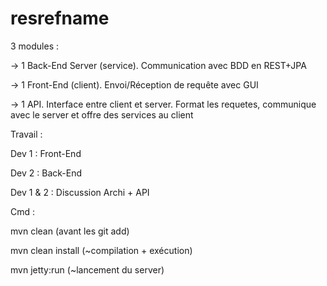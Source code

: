 resrefname
==========

3 modules :

-> 1 Back-End Server (service). Communication avec BDD en REST+JPA

-> 1 Front-End (client). Envoi/Réception de requête avec GUI

-> 1 API. Interface entre client et server. Format les requetes, communique avec le server et offre des services au client


Travail :

Dev 1 : Front-End

Dev 2 : Back-End

Dev 1 & 2 : Discussion Archi + API




Cmd :

mvn clean (avant les git add)

mvn clean install (~compilation + exécution)

mvn jetty:run (~lancement du server)
